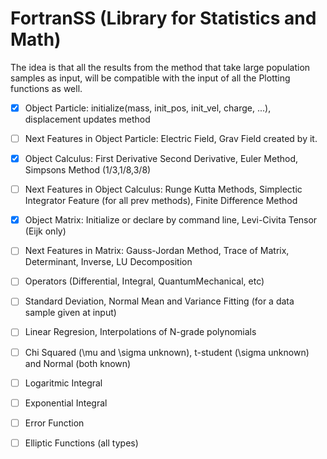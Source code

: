 # FortranSS (Library for Statistics and Math)

The idea is that all the results from the method that take large population samples as input, will
be compatible with the input of all the Plotting functions as well.

- [x] Object Particle: initialize(mass, init_pos, init_vel, charge, ...), displacement updates method
- [ ] Next Features in Object Particle: Electric Field, Grav Field created by it.
- [x] Object Calculus: First Derivative Second Derivative, Euler Method, Simpsons Method (1/3,1/8,3/8)
- [ ] Next Features in Object Calculus: Runge Kutta Methods, Simplectic Integrator Feature (for all prev methods), Finite Difference Method
- [x] Object Matrix: Initialize or declare by command line, Levi-Civita Tensor (Eijk only)
- [ ] Next Features in Matrix: Gauss-Jordan Method, Trace of Matrix, Determinant, Inverse, LU Decomposition
- [ ] Operators (Differential, Integral, QuantumMechanical, etc)
- [ ] Standard Deviation, Normal Mean and Variance Fitting (for a data sample given at input)
- [ ] Linear Regresion, Interpolations of N-grade polynomials 
- [ ] Chi Squared (\mu and \sigma unknown), t-student (\sigma unknown) and Normal (both known)
- [ ] Logaritmic Integral
- [ ] Exponential Integral
- [ ] Error Function
- [ ] Elliptic Functions (all types)


